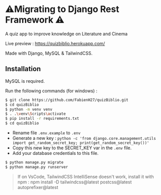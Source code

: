 # **⚠️Migrating to Django Rest Framework ⚠️**

A quiz app to improve knowledge on Literature and Cinema

Live preview : https://quizbiblio.herokuapp.com/

Made with Django, MySQL & TailwindCSS.

## Installation

MySQL is required.

Run the following commands (for windows) :
```bash
$ git clone https://github.com/FabienH27/quizBiblio.git
$ cd quizBiblio
$ python -m venv venv
$ . .\venv\Scripts\activate
$ pip install -r requirements.txt
$ cd quizBiblio
``` 
- Rename file `.env.example` to `.env`
- Generate a new key : `python -c 'from django.core.management.utils import get_random_secret_key; print(get_random_secret_key())'` 
- Copy this new key to the SECRET_KEY var in the `.env` file.
- Add your database credentials to this file.
```python
$ python manage.py migrate
$ python manage.py runserver
```

> If on VsCode, TailwindCSS IntelliSense doesn't work, install it with npm : npm install -D tailwindcss@latest postcss@latest autoprefixer@latest